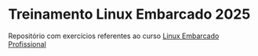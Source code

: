 # Treinamento Linux Embarcado 2025

Repositório com exercícios referentes ao curso [Linux Embarcado Profissional](https://cursos.embarcados.com.br/cursos/linux-embarcado-profissional/)

